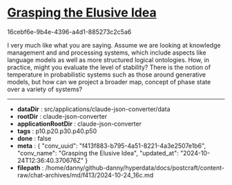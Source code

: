 # [Grasping the Elusive Idea](https://claude.ai/chat/f413f883-b795-4a51-8221-4a3e2507e1b6)

16cebf6e-9b4e-4396-a4d1-885273c2c5a6

I very much like what you are saying. Assume we are looking at knowledge management and and processing systems, which include aspects like language models as well as more structured logical ontologies. How, in practice, might you evaluate the level of stability? There is the notion of temperature in probabilistic systems such as those around generative models, but how can we project a broader map, concept of phase state over a variety of systems?

---

* **dataDir** : src/applications/claude-json-converter/data
* **rootDir** : claude-json-converter
* **applicationRootDir** : claude-json-converter
* **tags** : p10.p20.p30.p40.p50
* **done** : false
* **meta** : {
  "conv_uuid": "f413f883-b795-4a51-8221-4a3e2507e1b6",
  "conv_name": "Grasping the Elusive Idea",
  "updated_at": "2024-10-24T12:36:40.370676Z"
}
* **filepath** : /home/danny/github-danny/hyperdata/docs/postcraft/content-raw/chat-archives/md/f413/2024-10-24_16c.md